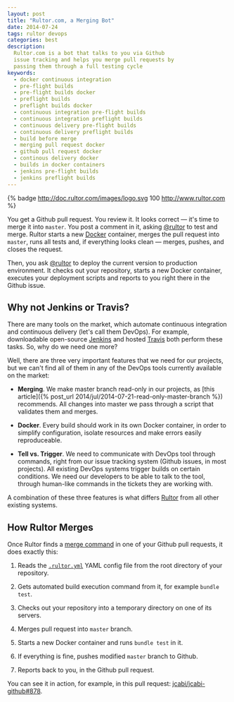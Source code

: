 ```yaml
---
layout: post
title: "Rultor.com, a Merging Bot"
date: 2014-07-24
tags: rultor devops
categories: best
description:
  Rultor.com is a bot that talks to you via Github
  issue tracking and helps you merge pull requests by
  passing them through a full testing cycle
keywords:
  - docker continuous integration
  - pre-flight builds
  - pre-flight builds docker
  - preflight builds
  - preflight builds docker
  - continuous integration pre-flight builds
  - continuous integration preflight builds
  - continuous delivery pre-flight builds
  - continuous delivery preflight builds
  - build before merge
  - merging pull request docker
  - github pull request docker
  - continous delivery docker
  - builds in docker containers
  - jenkins pre-flight builds
  - jenkins preflight builds
---
```


{% badge http://doc.rultor.com/images/logo.svg 100 http://www.rultor.com %}

You get a Github pull request. You review it. It looks correct &mdash; it's time
to merge it into `master`. You post a comment in it, asking
[@rultor](https://github.com/rultor) to test and merge. Rultor starts a new
[Docker](http://www.docker.io) container, merges the pull request into `master`, runs all tests and, if
everything looks clean &mdash; merges, pushes, and closes the request.

Then, you ask [@rultor](https://github.com/rultor) to deploy the current version
to production environment. It checks out your repository, starts a new Docker
container, executes your deployment scripts and reports to you right there in
the Github issue.

<!--more-->

## Why not Jenkins or Travis?

There are many tools on the market, which automate continuous integration and
continuous delivery (let's call them DevOps).
For example, downloadable open-source
[Jenkins](http://www.jenkins-ci.org) and hosted [Travis](http://travis-ci.org) both perform these
tasks. So, why do we need one more?

Well, there are three very important features that we need for our projects, but
we can't find all of them in any of the DevOps tools currently available on the
market:

 * **Merging**. We make master branch read-only in our projects,
   as [this article]({% post_url 2014/jul/2014-07-21-read-only-master-branch %})
   recommends. All changes into master we pass through
   a script that validates them and merges.

 * **Docker**. Every build should work in its own
   Docker container, in order to simplify configuration, isolate
   resources and make errors  easily reproduceable.

 * **Tell vs. Trigger**. We need to communicate with DevOps tool
   through commands, right from our issue tracking system (Github
   issues, in most projects). All existing DevOps systems trigger
   builds on certain conditions. We need our developers to be able
   to talk to the tool, through human-like commands in the tickets they are working with.

A combination of these three features is what differs
[Rultor](http://www.rultor.com) from all other existing systems.

## How Rultor Merges

Once Rultor finds a [merge command](http://doc.rultor.com/basics.html)
in one of your Github pull requests, it does exactly this:

 1. Reads the [`.rultor.yml`](http://doc.rultor.com/reference.html)
    YAML config file from the root directory of your repository.

 2. Gets automated build execution command from it, for example `bundle test`.

 3. Checks out your repository into a temporary directory on one of its servers.

 4. Merges pull request into `master` branch.

 5. Starts a new Docker container and runs `bundle test` in it.

 6. If everything is fine, pushes modified `master` branch to Github.

 7. Reports back to you, in the Github pull request.

You can see it in action, for example, in this pull request:
[jcabi/jcabi-github#878](https://github.com/jcabi/jcabi-github/pull/878).
